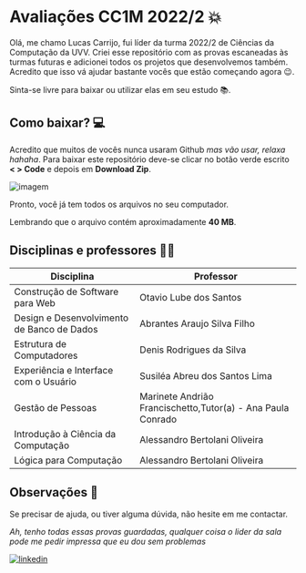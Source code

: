 # Avaliações CC1M 2022/2 💥

Olá, me chamo Lucas Carrijo, fui líder da turma 2022/2 de Ciências da Computação da UVV. Criei esse repositório com as provas escaneadas às turmas futuras e adicionei todos os projetos que desenvolvemos também. Acredito que isso vá ajudar bastante vocês que estão começando agora 😉.

Sinta-se livre para baixar ou utilizar elas em seu estudo 📚.

## Como baixar? 💻

Acredito que muitos de vocês nunca usaram Github *mas vão usar, relaxa hahaha*. Para baixar este repositório deve-se clicar no botão verde escrito **< > Code** e depois em **Download Zip**.

![imagem](https://i.imgur.com/H4b9rik.png)

Pronto, você já tem todos os arquivos no seu computador.

Lembrando que o arquivo contém aproximadamente **40 MB**.

## Disciplinas e professores 👨‍🏫

| Disciplina                                  | Professor                                                           |
| -------------                               | -------------                                                       |
| Construção de Software para Web             | Otavio Lube dos Santos                                              |
| Design e Desenvolvimento de Banco de Dados  | Abrantes Araujo Silva Filho                                         |
| Estrutura de Computadores                   | Denis Rodrigues da Silva                                            |
| Experiência e Interface com o Usuário       | Susiléa Abreu dos Santos Lima                                       |
| Gestão de Pessoas                           | Marinete Andrião Francischetto,Tutor(a) - Ana Paula Conrado         |
| Introdução à Ciência da Computação          | Alessandro Bertolani Oliveira                                       | 
| Lógica para Computação                      | Alessandro Bertolani Oliveira                                       |

## Observações 🔎

Se precisar de ajuda, ou tiver alguma dúvida, não hesite em me contactar.

*Ah, tenho todas essas provas guardadas, qualquer coisa o lider da sala pode me pedir impressa que eu dou sem problemas*

[![linkedin](https://img.shields.io/badge/LinkedIn-0077B5?style=for-the-badge&logo=linkedin&logoColor=white)](https://www.linkedin.com/in/lucas-carrijo-ferrari-4aa93b20b/)
